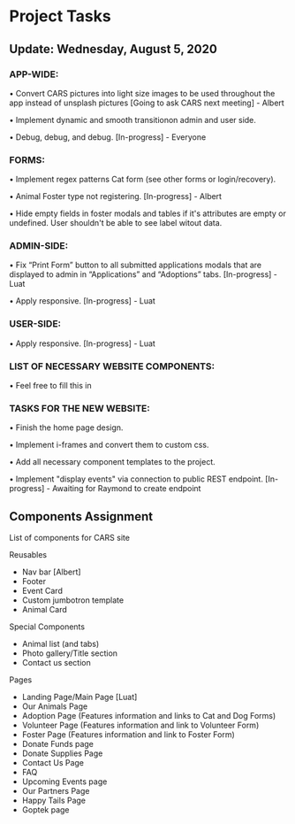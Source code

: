 # Project Tasks

## Update: Wednesday, August 5, 2020

### APP-WIDE:

• Convert CARS pictures into light size images to be used throughout the app instead of unsplash pictures [Going to ask CARS next meeting] - Albert

• Implement dynamic and smooth transitionon admin and user side.

• Debug, debug, and debug. [In-progress] - Everyone

### FORMS:

• Implement regex patterns Cat form (see other forms or login/recovery).

• Animal Foster type not registering. [In-progress] - Albert

• Hide empty fields in foster modals and tables if it's attributes are empty or undefined. User shouldn't be able to see label witout data.

### ADMIN-SIDE:

• Fix “Print Form” button to all submitted applications modals that are displayed to admin in “Applications” and “Adoptions” tabs. [In-progress] - Luat

• Apply responsive. [In-progress] - Luat

### USER-SIDE:

• Apply responsive. [In-progress] - Luat

### LIST OF NECESSARY WEBSITE COMPONENTS:

• Feel free to fill this in

### TASKS FOR THE NEW WEBSITE:

• Finish the home page design.

• Implement i-frames and convert them to custom css.

• Add all necessary component templates to the project.

• Implement "display events" via connection to public REST endpoint. [In-progress] - Awaiting for Raymond to create endpoint


## Components Assignment

List of components for CARS site

Reusables
- Nav bar [Albert]
- Footer
- Event Card
- Custom jumbotron template
- Animal Card

Special Components
- Animal list (and tabs)
- Photo gallery/Title section
- Contact us section

Pages
- Landing Page/Main Page [Luat]
- Our Animals Page
- Adoption Page (Features information and links to Cat and Dog Forms)
- Volunteer Page (Features information and link to Volunteer Form)
- Foster Page (Features information and link to Foster Form)
- Donate Funds page
- Donate Supplies Page
- Contact Us Page
- FAQ
- Upcoming Events page
- Our Partners Page
- Happy Tails Page
- Goptek page
